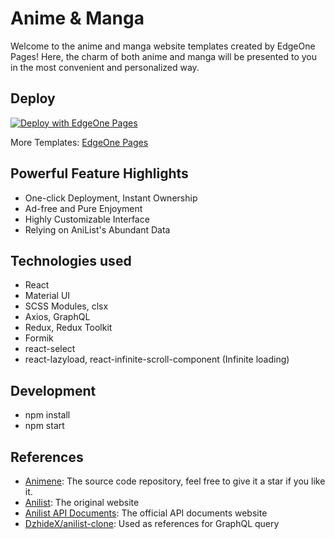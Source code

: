 # Anime & Manga

Welcome to the anime and manga website templates created by EdgeOne Pages! Here, the charm of both anime and manga will be presented to you in the most convenient and personalized way.

## Deploy

[![Deploy with EdgeOne Pages](https://cdnstatic.tencentcs.com/edgeone/pages/deploy.svg)](https://edgeone.ai/pages/new?template=animene)

More Templates: [EdgeOne Pages](https://edgeone.ai/pages/templates)

## Powerful Feature Highlights

- One-click Deployment, Instant Ownership
- Ad-free and Pure Enjoyment
- Highly Customizable Interface
- Relying on AniList's Abundant Data

## Technologies used

- React
- Material UI
- SCSS Modules, clsx
- Axios, GraphQL
- Redux, Redux Toolkit
- Formik
- react-select
- react-lazyload, react-infinite-scroll-component (Infinite loading)

## Development

- npm install
- npm start

## References

- [Animene](https://github.com/hoangtien1005/animene): The source code repository, feel free to give it a star if you like it.
- [Anilist](https://anilist.co): The original website
- [Anilist API Documents](https://anilist.gitbook.io/anilist-apiv2-docs/): The official API documents website
- [DzhideX/anilist-clone](https://github.com/DzhideX/anilist-clone.git): Used as references for GraphQL query